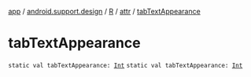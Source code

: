 [app](../../../index.md) / [android.support.design](../../index.md) / [R](../index.md) / [attr](index.md) / [tabTextAppearance](.)

# tabTextAppearance

`static val tabTextAppearance: `[`Int`](https://kotlinlang.org/api/latest/jvm/stdlib/kotlin/-int/index.html)
`static val tabTextAppearance: `[`Int`](https://kotlinlang.org/api/latest/jvm/stdlib/kotlin/-int/index.html)